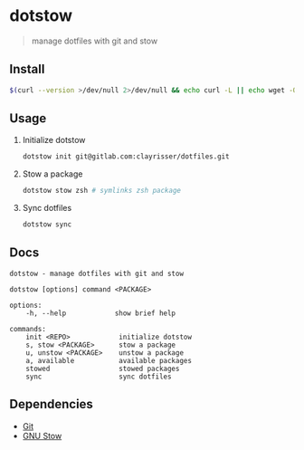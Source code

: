# dotstow

> manage dotfiles with git and stow

## Install

```sh
$(curl --version >/dev/null 2>/dev/null && echo curl -L || echo wget -O-) https://gitlab.com/risserlabs/community/dotstow/-/raw/main/install.sh 2>/dev/null | sh
```

## Usage

1. Initialize dotstow

   ```sh
   dotstow init git@gitlab.com:clayrisser/dotfiles.git
   ```

2. Stow a package

   ```sh
   dotstow stow zsh # symlinks zsh package
   ```

3. Sync dotfiles

   ```sh
   dotstow sync
   ```

## Docs

```
dotstow - manage dotfiles with git and stow

dotstow [options] command <PACKAGE>

options:
    -h, --help            show brief help

commands:
    init <REPO>            initialize dotstow
    s, stow <PACKAGE>      stow a package
    u, unstow <PACKAGE>    unstow a package
    a, available           available packages
    stowed                 stowed packages
    sync                   sync dotfiles
```

## Dependencies

- [Git](https://git-scm.com)
- [GNU Stow](https://www.gnu.org/software/stow)
